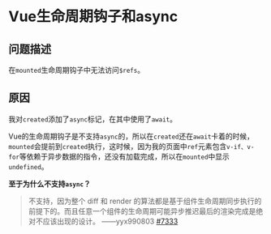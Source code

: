# Vue生命周期钩子和async

## 问题描述

在`mounted`生命周期钩子中无法访问`$refs`。



## 原因

我对`created`添加了`async`标记，在其中使用了`await`。

Vue的生命周期钩子是不支持`async`的，所以在`created`还在`await`卡着的时候，`mounted`会提前到`created`执行，这时候，因为我的页面中`ref`元素包含`v-if、v-for`等依赖于异步数据的指令，还没有加载完成，所以在`mounted`中显示`undefined`。



**至于为什么不支持`async`？**

> 不支持，因为整个 diff 和 render 的算法都是基于组件生命周期同步执行的前提下的。而且任意一个组件的生命周期可能异步推迟最后的渲染完成是绝对不应该出现的设计。    ——yyx990803    [#7333](https://github.com/vuejs/vue/issues/7333)